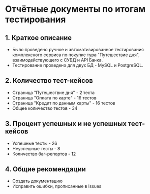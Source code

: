 # Отчётные документы по итогам тестирования

## 1. Краткое описание
* Было проведено ручное и автоматизированное тестирования комплексного сервиса по покупке тура "Путешествие дня", взаимодействующего с СУБД и API Банка.
* Тестирование проведено для двух БД - MySQL и PostgreSQL.

## 2. Количество тест-кейсов
* Страница "Путешествие дня" - 2 теста
* Страница "Оплата по карте" - 16 тестов
* Страница "Кредит по данным карты" - 16 тестов
* Общее количество тестов - 34



## 3. Процент успешных и не успешных тест-кейсов
* Успешные тесты - 26
* Неуспешные тесты - 8
* Количество баг-репортов - 12

## 4. Общие рекомендации
* Создать документацию
* Исправить ошибки, прописанные в Issues